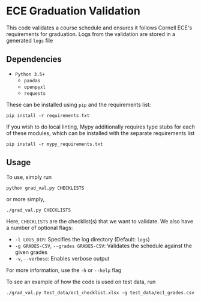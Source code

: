 # ECE Graduation Validation
This code validates a course schedule and ensures it follows Cornell ECE's requirements for graduation. Logs from the validation are stored in a generated `logs` file

## Dependencies

- `Python 3.5+`
   - `pandas`
   - `openpyxl`
   - `requests`

These can be installed using `pip` and the requirements list:
```
pip install -r requirements.txt
```

If you wish to do local linting, Mypy additionally requires type stubs for each of these modules, which can be installed with the separate requirements list
```
pip install -r mypy_requirements.txt
```

## Usage

To use, simply run
```
python grad_val.py CHECKLISTS
```
or more simply,
```
./grad_val.py CHECKLISTS
```

Here, `CHECKLISTS` are the checklist(s) that we want to validate. We also have a number of optional flags:
 - `-l LOGS_DIR`: Specifies the log directory (Default: `logs`)
 - `-g GRADES-CSV`, `--grades GRADES-CSV`: Validates the schedule against the given grades
 - `-v`, `--verbose`: Enables verbose output

For more information, use the `-h` or `--help` flag

To see an example of how the code is used on test data, run
```
./grad_val.py test_data/ec1_checklist.xlsx -g test_data/ec1_grades.csv
```